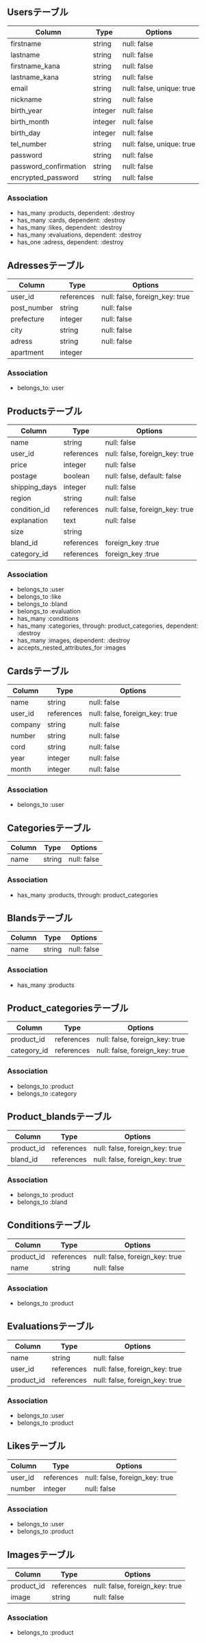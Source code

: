 ## Usersテーブル

|Column|Type|Options|
|------|----|-------|
|firstname            |string |null: false|
|lastname             |string |null: false|
|firstname_kana       |string |null: false|
|lastname_kana        |string |null: false|
|email                |string |null: false, unique: true|
|nickname             |string |null: false|
|birth_year           |integer|null: false|
|birth_month          |integer|null: false|
|birth_day            |integer|null: false|
|tel_number           |string |null: false, unique: true|
|password             |string |null: false|
|password_confirmation|string |null: false|
|encrypted_password   |string |null: false|

### Association
- has_many :products, dependent: :destroy
- has_many :cards, dependent: :destroy
- has_many :likes, dependent: :destroy
- has_many :evaluations, dependent: :destroy
- has_one  :adress, dependent: :destroy

## Adressesテーブル
|Column     |Type      |Options|
|------|----|-------|
|user_id    |references|null: false, foreign_key: true|
|post_number|string    |null: false|
|prefecture |integer   |null: false|
|city       |string    |null: false|
|adress     |string    |null: false|
|apartment  |integer   ||

### Association
- belongs_to: user

## Productsテーブル

|Column|Type|Options|
|------|----|-------|
|name|string|null: false|
|user_id|references|null: false, foreign_key: true|
|price|integer|null: false|
|postage|boolean|null: false, default: false|
|shipping_days|integer|null: false|
|region|string|null: false|
|condition_id|references|null: false, foreign_key: true|
|explanation|text|null: false|
|size|string||
|bland_id|references|foreign_key :true|
|category_id|references|foreign_key :true|

### Association
- belongs_to :user
- belongs_to :like
- belongs_to :bland
- belongs_to :evaluation
- has_many :conditions
- has_many :categories, through: product_categories, dependent: :destroy
- has_many :images, dependent: :destroy
- accepts_nested_attributes_for :images

## Cardsテーブル

|Column|Type|Options|
|------|----|-------|
|name|string|null: false|
|user_id|references|null: false, foreign_key: true|
|company|string|null: false|
|number|string|null: false|
|cord|string|null: false|
|year|integer|null: false|
|month|integer|null: false|

### Association
- belongs_to :user

## Categoriesテーブル

|Column|Type|Options|
|------|----|-------|
|name|string|null: false|

### Association
- has_many :products, through: product_categories

## Blandsテーブル

|Column|Type|Options|
|------|----|-------|
|name|string|null: false|

### Association
- has_many :products

## Product_categoriesテーブル

|Column|Type|Options|
|------|----|-------|
|product_id|references|null: false, foreign_key: true|
|category_id|references|null: false, foreign_key: true|

### Association
- belongs_to :product
- belongs_to :category

## Product_blandsテーブル

|Column|Type|Options|
|------|----|-------|
|product_id|references|null: false, foreign_key: true|
|bland_id|references|null: false, foreign_key: true|

### Association
- belongs_to :product
- belongs_to :bland

## Conditionsテーブル

|Column|Type|Options|
|------|----|-------|
|product_id|references|null: false, foreign_key: true|
|name|string|null: false|

### Association
- belongs_to :product


## Evaluationsテーブル

|Column|Type|Options|
|------|----|-------|
|name|string|null: false|
|user_id|references|null: false, foreign_key: true|
|product_id|references|null: false, foreign_key: true|

### Association
- belongs_to :user
- belongs_to :product

## Likesテーブル

|Column|Type|Options|
|------|----|-------|
|user_id|references|null: false, foreign_key: true|
|number|integer|null: false|

### Association
- belongs_to :user
- belongs_to :product

## Imagesテーブル

|Column|Type|Options|
|------|----|-------|
|product_id|references|null: false, foreign_key: true|
|image|string|null: false|

### Association
- belongs_to :product